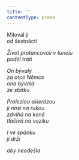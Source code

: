 ```yaml
---
title: ''
contentType: prose
---
```


  

Miloval ji  
od šestnácti

_Život protancovali v tunelu  
podél trati_

_On bývalý  
za otce Němce  
ona bývalá  
ze statku_

_Prolezlou sklerózou  
ji nosí na rukou  
zdvihá na koně  
tlačívá na vozíku_

_I ve spánku  
ji drží_

_aby neodešla_

